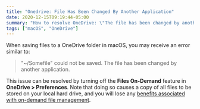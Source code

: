 ```yaml
---
title: "Onedrive: File Has Been Changed By Another Application"
date: 2020-12-15T09:19:44-05:00
summary: "How to resolve OneDrive: \"The file has been changed by another application\" errors in macOS."
tags: ["macOS", "OneDrive"]
---
```


When saving files to a OneDrive folder in macOS, you may receive an error similar to:

> "~/Somefile" could not be saved. The file has been changed by another application.

This issue can be resolved by turning off the **Files On-Demand** feature in **OneDrive > Preferences**. Note that doing so causes a copy of all files to be stored on your local hard drive, and you will lose any [benefits associated with on-demand file management](https://support.microsoft.com/en-us/office/save-disk-space-with-onedrive-files-on-demand-for-mac-529f6d53-e572-4922-a585-e7a318c135f0?ui=en-us&rs=en-us&ad=us). 

